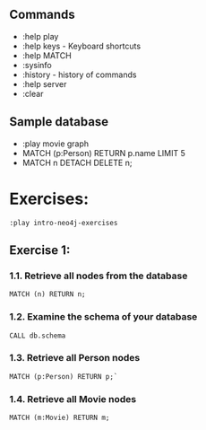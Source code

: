 ## Commands
- :help play
- :help keys - Keyboard shortcuts
- :help MATCH
- :sysinfo
- :history - history of commands
- :help server
- :clear

## Sample database
- :play movie graph
- MATCH (p:Person) RETURN p.name LIMIT 5
- MATCH n DETACH DELETE n;

# Exercises:
```
:play intro-neo4j-exercises
```
## Exercise 1:
### 1.1. Retrieve all nodes from the database
```
MATCH (n) RETURN n;
```
### 1.2. Examine the schema of your database
```
CALL db.schema
```
### 1.3. Retrieve all Person nodes
```
MATCH (p:Person) RETURN p;`
```
### 1.4. Retrieve all Movie nodes
```
MATCH (m:Movie) RETURN m;
```
